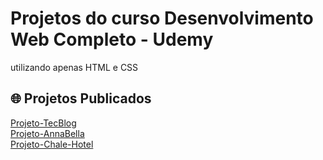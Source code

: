 # Projetos do curso Desenvolvimento Web Completo - Udemy

utilizando apenas HTML e CSS 

## 🌐 Projetos Publicados

[ Projeto-TecBlog](https://vitordof.github.io/Projetos-HTML-e-CSS/Projeto-TecBlog/)
<br>
[ Projeto-AnnaBella](https://vitordof.github.io/Projetos-HTML-e-CSS/Projeto-AnnaBella/)
<br>
[ Projeto-Chale-Hotel](https://vitordof.github.io/Projetos-HTML-e-CSS/Projeto-ChaleHotel/)

